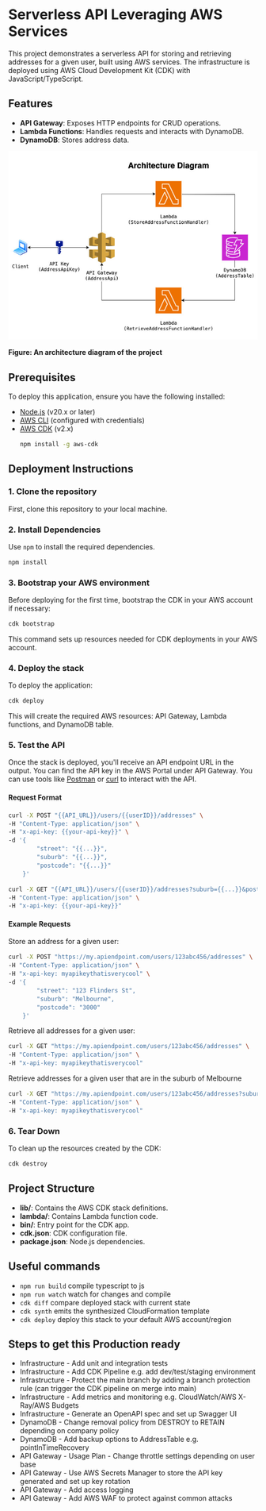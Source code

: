 # Serverless API Leveraging AWS Services

This project demonstrates a serverless API for storing and retrieving addresses for a given user, built using AWS services. 
The infrastructure is deployed using AWS Cloud Development Kit (CDK) with JavaScript/TypeScript.

## Features
- **API Gateway**: Exposes HTTP endpoints for CRUD operations.
- **Lambda Functions**: Handles requests and interacts with DynamoDB.
- **DynamoDB**: Stores address data.

![serverless-aws-architecture-diagram](./public/serverless-aws.jpg)

**Figure: An architecture diagram of the project**

## Prerequisites
To deploy this application, ensure you have the following installed:
- [Node.js](https://nodejs.org/) (v20.x or later)
- [AWS CLI](https://aws.amazon.com/cli/) (configured with credentials)
- [AWS CDK](https://docs.aws.amazon.com/cdk/latest/guide/getting_started.html) (v2.x)
  ```bash
  npm install -g aws-cdk
  ```
  
## Deployment Instructions

### 1. Clone the repository
First, clone this repository to your local machine.

### 2. Install Dependencies
Use `npm` to install the required dependencies.

```bash
npm install
```

### 3. Bootstrap your AWS environment
Before deploying for the first time, bootstrap the CDK in your AWS account if necessary:

```bash
cdk bootstrap
```

This command sets up resources needed for CDK deployments in your AWS account.

### 4. Deploy the stack
To deploy the application:

```bash
cdk deploy
```

This will create the required AWS resources: API Gateway, Lambda functions, and DynamoDB table.

### 5. Test the API
Once the stack is deployed, you'll receive an API endpoint URL in the output.
You can find the API key in the AWS Portal under API Gateway.
You can use tools like [Postman](https://www.postman.com/) or [curl](https://curl.se/) to interact with the API.

#### Request Format
```bash
curl -X POST "{{API_URL}}/users/{{userID}}/addresses" \
-H "Content-Type: application/json" \
-H "x-api-key: {{your-api-key}}" \
-d '{
        "street": "{{...}}",
        "suburb": "{{...}}",
        "postcode": "{{...}}"
    }'
```

```bash
curl -X GET "{{API_URL}}/users/{{userID}}/addresses?suburb={{...}}&postcode={{...}}" \
-H "Content-Type: application/json" \
-H "x-api-key: {{your-api-key}}"
```

#### Example Requests
Store an address for a given user:
```bash
curl -X POST "https://my.apiendpoint.com/users/123abc456/addresses" \
-H "Content-Type: application/json" \
-H "x-api-key: myapikeythatisverycool" \
-d '{
        "street": "123 Flinders St",
        "suburb": "Melbourne",
        "postcode": "3000"
    }'
```

Retrieve all addresses for a given user:
```bash
curl -X GET "https://my.apiendpoint.com/users/123abc456/addresses" \
-H "Content-Type: application/json" \
-H "x-api-key: myapikeythatisverycool"
```

Retrieve addresses for a given user that are in the suburb of Melbourne
```bash
curl -X GET "https://my.apiendpoint.com/users/123abc456/addresses?suburb=Melbourne" \
-H "Content-Type: application/json" \
-H "x-api-key: myapikeythatisverycool"
```

### 6. Tear Down
To clean up the resources created by the CDK:

```bash
cdk destroy
```

## Project Structure
- **lib/**: Contains the AWS CDK stack definitions.
- **lambda/**: Contains Lambda function code.
- **bin/**: Entry point for the CDK app.
- **cdk.json**: CDK configuration file.
- **package.json**: Node.js dependencies.

## Useful commands
* `npm run build`   compile typescript to js
* `npm run watch`   watch for changes and compile
* `cdk diff`    compare deployed stack with current state
* `cdk synth`   emits the synthesized CloudFormation template
* `cdk deploy`  deploy this stack to your default AWS account/region

## Steps to get this Production ready
- Infrastructure - Add unit and integration tests
- Infrastructure - Add CDK Pipeline e.g. add dev/test/staging environment
- Infrastructure - Protect the main branch by adding a branch protection rule (can trigger the CDK pipeline on merge into main)
- Infrastructure - Add metrics and monitoring e.g. CloudWatch/AWS X-Ray/AWS Budgets
- Infrastructure - Generate an OpenAPI spec and set up Swagger UI
- DynamoDB - Change removal policy from DESTROY to RETAIN depending on company policy
- DynamoDB - Add backup options to AddressTable e.g. pointInTimeRecovery
- API Gateway - Usage Plan - Change throttle settings depending on user base
- API Gateway - Use AWS Secrets Manager to store the API key generated and set up key rotation
- API Gateway - Add access logging
- API Gateway - Add AWS WAF to protect against common attacks
